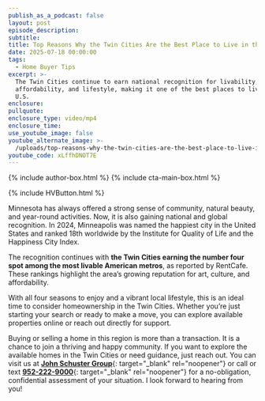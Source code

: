 ```yaml
---
publish_as_a_podcast: false
layout: post
episode_description:
subtitle:
title: Top Reasons Why the Twin Cities Are the Best Place to Live in the US
date: 2025-07-18 00:00:00
tags:
  - Home Buyer Tips
excerpt: >-
  The Twin Cities continue to earn national recognition for livability,
  affordability, and lifestyle, making it one of the best places to live in the
  U.S.
enclosure:
pullquote:
enclosure_type: video/mp4
enclosure_time:
use_youtube_image: false
youtube_alternate_image: >-
  /uploads/top-reasons-why-the-twin-cities-are-the-best-place-to-live-in-the-us-2.png
youtube_code: xLffhDNOT7E
---
```


{% include author-box.html %}
{% include cta-main-box.html %}

{% include HVButton.html %}

Minnesota has always offered a strong sense of community, natural beauty, and year-round activities. Now, it is also gaining national and global recognition. In 2024, Minneapolis was named the happiest city in the United States and ranked 18th worldwide by the Institute for Quality of Life and the Happiness City Index.

The recognition continues with **the Twin Cities earning the number four spot among the most livable American metros**, as reported by RentCafe. These rankings highlight the area’s growing reputation for art, culture, and affordability.

With all four seasons to enjoy and a vibrant local lifestyle, this is an ideal time to consider homeownership in the Twin Cities. Whether you’re just starting your search or ready to make a move, you can explore available properties online or reach out directly for support.

Buying or selling a home in this region is more than a transaction. It is a chance to join a thriving and happy community. If you want to explore the available homes in the Twin Cities or need guidance, just reach out. You can visit us at [**John Schuster Group**](https://www.johnschustergroup.com/ "John Schuster Group"){: target="_blank" rel="noopener"} or call or text [**952-222-9000**](tel:9522229000 "952-222-9000"){: target="_blank" rel="noopener"} for a no-obligation, confidential assessment of your situation. I look forward to hearing from you!